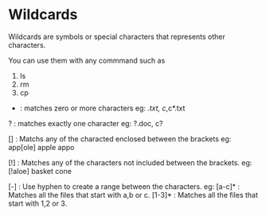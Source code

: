 <h1>Wildcards</h1>
Wildcards are symbols or special characters that represents other characters.

You can use them with any commmand such as
1. ls
2. rm
3. cp

* : matches zero or more characters
eg: *.txt, c*,c*.txt

? : matches exactly one character
eg: ?.doc, c?

[] : Matchs any of the characted enclosed between the brackets
eg: 
   app[ole]
   apple
   appo
   
[!] : Matches any of the characters not included between the brackets. 
eg: [!aloe]
    basket
    cone

[-] : Use hyphen to create a range between the characters.
eg: [a-c]* : Matches all the files that start with a,b or c.
    [1-3]* : Matches all the files that start with 1,2 or 3.
    

    
